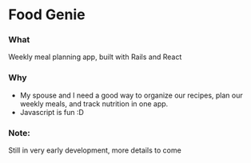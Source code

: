 # Food Genie

### What
Weekly meal planning app, built with Rails and React

### Why
* My spouse and I need a good way to organize our recipes, plan our weekly meals, and track nutrition in one app.
* Javascript is fun :D

### Note:
Still in very early development, more details to come
